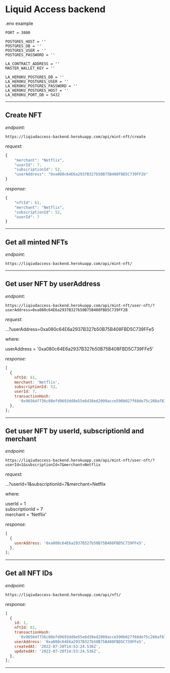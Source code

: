 # Liquid Access backend

.env example

```
PORT = 3000

POSTGRES_HOST = ''
POSTGRES_DB = ''
POSTGRES_USER = ''
POSTGRES_PASSWORD = ''

LA_CONTRACT_ADDRESS = ''
MASTER_WALLET_KEY = ''

LA_HEROKU_POSTGRES_DB = ''
LA_HEROKU_POSTGRES_USER = ''
LA_HEROKU_POSTGRES_PASSWORD = ''
LA_HEROKU_POSTGRES_HOST = ''
LA_HEROKU_PORT_DB = 5432
```

---

## Create NFT

_endpoint:_

```
https://liqiudaccess-backend.herokuapp.com/api/mint-nft/create
```

_request:_

```js
{
    "merchant": "Netflix",
    "userId": 7,
    "subscriptionId": 52,
    "userAddress": "0xa080c64E6a2937B327b50B75B408FBD5C739FF2b"
}
```

_response:_

```js
{
    "nftId": 61,
    "merchant": "Netflix",
    "subscriptionId": 52,
    "userId": 7
}
```

---

## Get all minted NFTs

_endpoint:_

```
https://liqiudaccess-backend.herokuapp.com/api/mint-nft/
```

---

## Get user NFT by userAddress

_endpoint:_

```
https://liqiudaccess-backend.herokuapp.com/api/mint-nft/user-nft/?userAddress=0xa080c64E6a2937B327b50B75B408FBD5C739FF2B
```

_request:_

...?userAddress=0xa080c64E6a2937B327b50B75B408FBD5C739FFe5

where:

userAddress = '0xa080c64E6a2937B327b50B75B408FBD5C739FFe5'

_response:_

```js
[
  {
    nftId: 61,
    merchant: 'Netflix',
    subscriptionId: 52,
    userId: 7,
    transactionHash:
      '0x96564f736c08efd9693dd8e55e6d38ed2009acce590b027f68de75c208af81d2',
  },
];
```

---

## Get user NFT by userId, subscriptionId and merchant

_endpoint:_

```
https://liqiudaccess-backend.herokuapp.com/api/mint-nft/user-nft/?userId=1&subscriptionId=7&merchant=Netflix
```

_request:_

...?userId=1&subscriptionId=7&merchant=Netflix

where:

userId = 1\
subscriptionId = 7\
merchant = 'Netflix'

_response:_

```js
[
  {
    userAddress: '0xa080c64E6a2937B327b50B75B408FBD5C739FFe5',
  },
];
```

---

## Get all NFT IDs

_endpoint:_

```
https://liqiudaccess-backend.herokuapp.com/api/nft/
```

_response:_

```js
[
  {
    id: 1,
    nftId: 61,
    transactionHash:
      '0x96564f736c08efd9693dd8e55e6d38ed2009acce590b027f68de75c208af81d2',
    userAddress: '0xa080c64E6a2937B327b50B75B408FBD5C739FFe5',
    createdAt: '2022-07-20T14:53:24.536Z',
    updatedAt: '2022-07-20T14:53:24.536Z',
  },
];
```

---

